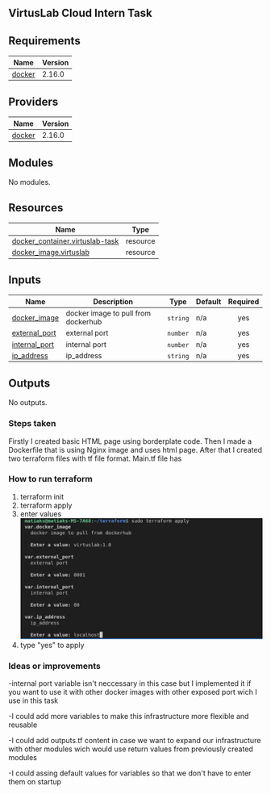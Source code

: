 ## VirtusLab Cloud Intern Task

<!-- BEGIN_TF_DOCS -->
## Requirements

| Name | Version |
|------|---------|
| <a name="requirement_docker"></a> [docker](#requirement\_docker) | 2.16.0 |

## Providers

| Name | Version |
|------|---------|
| <a name="provider_docker"></a> [docker](#provider\_docker) | 2.16.0 |

## Modules

No modules.

## Resources

| Name | Type |
|------|------|
| [docker_container.virtuslab-task](https://registry.terraform.io/providers/kreuzwerker/docker/2.16.0/docs/resources/container) | resource |
| [docker_image.virtuslab](https://registry.terraform.io/providers/kreuzwerker/docker/2.16.0/docs/resources/image) | resource |

## Inputs

| Name | Description | Type | Default | Required |
|------|-------------|------|---------|:--------:|
| <a name="input_docker_image"></a> [docker\_image](#input\_docker\_image) | docker image to pull from dockerhub | `string` | n/a | yes |
| <a name="input_external_port"></a> [external\_port](#input\_external\_port) | external port | `number` | n/a | yes |
| <a name="input_internal_port"></a> [internal\_port](#input\_internal\_port) | internal port | `number` | n/a | yes |
| <a name="input_ip_address"></a> [ip\_address](#input\_ip\_address) | ip\_address | `string` | n/a | yes |

## Outputs

No outputs.
<!-- END_TF_DOCS -->





### Steps taken
Firstly I created basic HTML page using borderplate code. 
Then I made a Dockerfile that is using Nginx image and uses html page.
After that I created two terraform files with tf file format. Main.tf file has 


### How to run terraform 
1. terraform init
2. terraform apply
3. enter values
 ![alt text](https://github.com/batonck/virtuslab-intern-task/blob/master/entering_values.png)
4. type "yes" to apply 


### Ideas or improvements
-internal port variable isn't neccessary in this case but I implemented it if you want to use it with other docker images with other exposed port wich I use in this task 

-I could add more variables to make this infrastructure more flexible and reusable

-I could add outputs.tf content in case we want to expand our infrastructure with other modules wich would use return values from previously created modules

-I could assing default values for variables so that we don't have to enter them on startup
